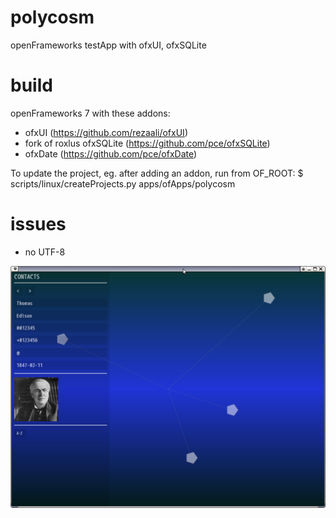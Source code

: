 polycosm
========

openFrameworks testApp with ofxUI, ofxSQLite

build
======

openFrameworks 7 with these addons:
* ofxUI (https://github.com/rezaali/ofxUI)
* fork of roxlus ofxSQLite (https://github.com/pce/ofxSQLite)
* ofxDate (https://github.com/pce/ofxDate)

To update the project, eg. after adding an addon, run from OF_ROOT:
    $ scripts/linux/createProjects.py apps/ofApps/polycosm


issues
======

* no UTF-8 


![polycosm-screenshot](https://raw.githubusercontent.com/pce/polycosm/master/polycosm.png)




